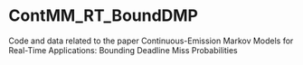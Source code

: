 # ContMM_RT_BoundDMP
Code and data related to the paper Continuous-Emission Markov Models for Real-Time Applications: Bounding Deadline Miss Probabilities
